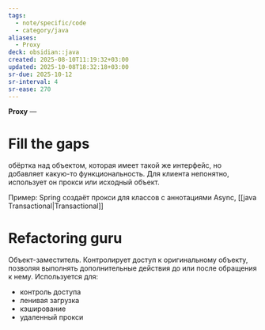 ```yaml
---
tags:
  - note/specific/code
  - category/java
aliases:
  - Proxy
deck: obsidian::java
created: 2025-08-10T11:19:32+03:00
updated: 2025-10-08T18:32:18+03:00
sr-due: 2025-10-12
sr-interval: 4
sr-ease: 270
---
```


**Proxy**
—
# Fill the gaps
обёртка над объектом, которая имеет такой же интерфейс, но добавляет какую-то функциональность. Для клиента непонятно, использует он прокси или исходный объект.

Пример: Spring создаёт прокси для классов с аннотациями Async, [[java Transactional|Transactional]]

# Refactoring guru
Объект-заместитель. Контролирует доступ к оригинальному объекту, позволяя выполнять дополнительные действия до или после обращения к нему.
Используется для:
- контроль доступа
- ленивая загрузка
- кэширование
- удаленный прокси
